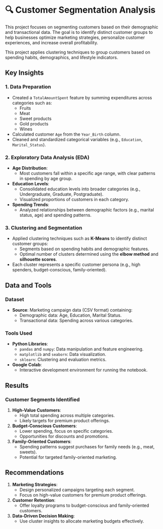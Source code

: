 # 🔍 Customer Segmentation Analysis

This project focuses on segmenting customers based on their demographic and transactional data. The goal is to identify distinct customer groups to help businesses optimize marketing strategies, personalize customer experiences, and increase overall profitability.

This project applies clustering techniques to group customers based on spending habits, demographics, and lifestyle indicators.

## **Key Insights**
### **1. Data Preparation**
- Created a `TotalAmountSpent` feature by summing expenditures across categories such as:
  - Fruits
  - Meat
  - Sweet products
  - Gold products
  - Wines
- Calculated customer `Age` from the `Year_Birth` column.
- Cleaned and standardized categorical variables (e.g., `Education`, `Marital_Status`).

### **2. Exploratory Data Analysis (EDA)**
- **Age Distribution**:
  - Most customers fall within a specific age range, with clear patterns in spending by age group.
- **Education Levels**:
  - Consolidated education levels into broader categories (e.g., Undergraduate, Graduate, Postgraduate).
  - Visualized proportions of customers in each category.
- **Spending Trends**:
  - Analyzed relationships between demographic factors (e.g., marital status, age) and spending patterns.

### **3. Clustering and Segmentation**
- Applied clustering techniques such as **K-Means** to identify distinct customer groups:
  - Segments based on spending habits and demographic features.
  - Optimal number of clusters determined using the **elbow method** and **silhouette scores**.
- Each cluster represents a specific customer persona (e.g., high spenders, budget-conscious, family-oriented).


## **Data and Tools**
### **Dataset**
- **Source**: Marketing campaign data (CSV format) containing:
  - Demographic data: Age, Education, Marital Status.
  - Transactional data: Spending across various categories.

### **Tools Used**
- **Python Libraries**:
  - `pandas` and `numpy`: Data manipulation and feature engineering.
  - `matplotlib` and `seaborn`: Data visualization.
  - `sklearn`: Clustering and evaluation metrics.
- **Google Colab**:
  - Interactive development environment for running the notebook.


## **Results**
### **Customer Segments Identified**
1. **High-Value Customers**:
   - High total spending across multiple categories.
   - Likely targets for premium product offerings.
2. **Budget-Conscious Customers**:
   - Lower spending, focus on specific categories.
   - Opportunities for discounts and promotions.
3. **Family-Oriented Customers**:
   - Spending patterns suggest purchases for family needs (e.g., meat, sweets).
   - Potential for targeted family-oriented marketing.


## **Recommendations**
1. **Marketing Strategies**:
   - Design personalized campaigns targeting each segment.
   - Focus on high-value customers for premium product offerings.
2. **Customer Retention**:
   - Offer loyalty programs to budget-conscious and family-oriented customers.
3. **Data-Driven Decision Making**:
   - Use cluster insights to allocate marketing budgets effectively.



